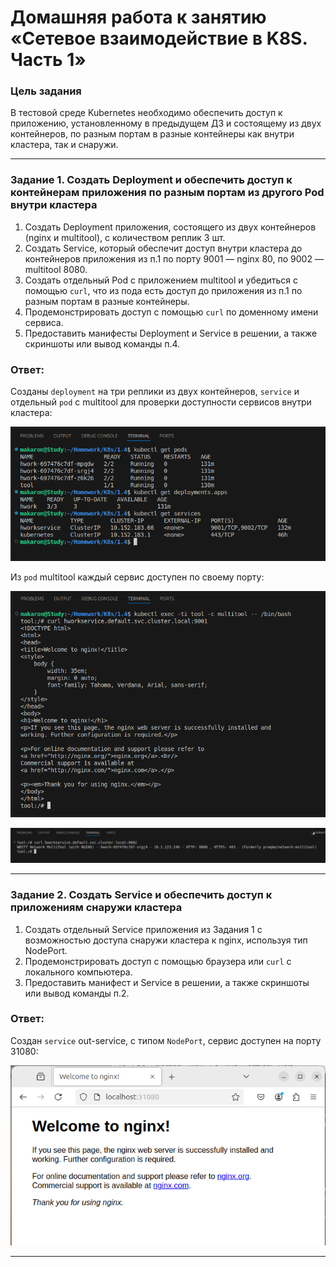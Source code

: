 # Домашняя работа к занятию «Сетевое взаимодействие в K8S. Часть 1»

### Цель задания

В тестовой среде Kubernetes необходимо обеспечить доступ к приложению, установленному в предыдущем ДЗ и состоящему из двух контейнеров, по разным портам в разные контейнеры как внутри кластера, так и снаружи.

------

### Задание 1. Создать Deployment и обеспечить доступ к контейнерам приложения по разным портам из другого Pod внутри кластера

1. Создать Deployment приложения, состоящего из двух контейнеров (nginx и multitool), с количеством реплик 3 шт.
2. Создать Service, который обеспечит доступ внутри кластера до контейнеров приложения из п.1 по порту 9001 — nginx 80, по 9002 — multitool 8080.
3. Создать отдельный Pod с приложением multitool и убедиться с помощью `curl`, что из пода есть доступ до приложения из п.1 по разным портам в разные контейнеры.
4. Продемонстрировать доступ с помощью `curl` по доменному имени сервиса.
5. Предоставить манифесты Deployment и Service в решении, а также скриншоты или вывод команды п.4.

### Ответ:

Созданы `deployment` на три реплики из двух контейнеров, `service` и отдельный `pod` с multitool для проверки доступности сервисов внутри кластера:

![1_1](https://github.com/AlekseyStroitelev/Homework/blob/main/K8s/1.4/screenshots/k8s1_1.png)

Из `pod` multitool каждый сервис доступен по своему порту:

![1_2](https://github.com/AlekseyStroitelev/Homework/blob/main/K8s/1.4/screenshots/k8s1_2.png)

![1_3](https://github.com/AlekseyStroitelev/Homework/blob/main/K8s/1.4/screenshots/k8s1_3.png)

------

### Задание 2. Создать Service и обеспечить доступ к приложениям снаружи кластера

1. Создать отдельный Service приложения из Задания 1 с возможностью доступа снаружи кластера к nginx, используя тип NodePort.
2. Продемонстрировать доступ с помощью браузера или `curl` с локального компьютера.
3. Предоставить манифест и Service в решении, а также скриншоты или вывод команды п.2.

### Ответ:

Создан `service` out-service, с типом `NodePort`, сервис доступен на порту 31080:

![1_4](https://github.com/AlekseyStroitelev/Homework/blob/main/K8s/1.4/screenshots/k8s1_4.png)

------
